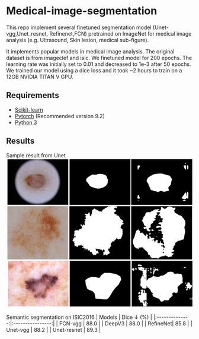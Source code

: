 # Medical-image-segmentation
This repo implement several finetuned segmentation model (Unet-vgg,Unet_resnet, Refinenet,FCN) pretrained on ImageNet for medical image analysis (e.g. Ultrasound, Skin lesion, medical sub-figure). 

It implements popular models in medical image analysis.  The original dataset is from imageclef and isic. We finetuned model for 200 epochs. The learning rate was initially set to 0.01 and decreased to 1e-3 after 50 epochs. We trained our model using a dice loss and it took ~2 hours to train on  a 12GB NVIDIA TITAN V GPU. 

## Requirements
- [Scikit-learn](http://scikit-learn.org/stable/)
- [Pytorch](https://pytorch.org/) (Recommended version 9.2)
- [Python 3](https://www.python.org/)

## Results
Sample result from Unet
![image](https://github.com/FredericChai/Medical-image-segmentation/blob/main/Medical_Image_Segmentation/sample/1.png)

Semantic segmentation on ISIC2016
|     Models     | Dice ↓ (%) |
|:--------------:|:----------------:|
| FCN-vgg |  88.0    |
| DeepV3 |  88.0    |
| RefineNet| 85.8  |
| Unet-vgg |  88.2 |
| Unet-resnet  |  89.3 |
